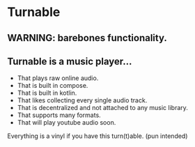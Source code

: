 # Turnable
## WARNING: barebones functionality.
## Turnable is a music player...
- That plays raw online audio.
- That is built in compose.
- That is built in kotlin.
- That likes collecting every single audio track.
- That is decentralized and not attached to any music library.
- That supports many formats.
- That will play youtube audio soon.

Everything is a vinyl if you have this turn(t)able. (pun intended)
